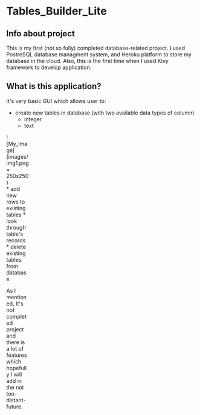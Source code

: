 # Tables_Builder_Lite

## Info about project ##
This is my first (not so fully) completed database-related project. I used PostreSQL database managment system, 
and Heroku platform to store my database in the cloud. 
Also, this is the first time when I used Kivy framework to develop application.

## What is this application? ##
It's very basic GUI which allows user to:
* create new tables in database (with two available data types of column)
  * integer
  * text
<div style="width:60px ; height:60px">
![My_Image](images/img1.png = 250x250)
<div>
* add new rows to existing tables
* look through table's records
* delete existing tables from database

As I mentioned, It's not completed project and there is a lot of features which hopefully I will add in the not too-distant-future.

